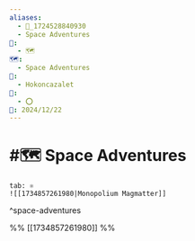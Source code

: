 ```yaml
---
aliases:
  - 📁_1724528840930
  - Space Adventures
📁:
  - 🗺️
🗺️:
  - Space Adventures
👤:
  - Hokoncazalet
🔀:
  - ⭕
📅: 2024/12/22
---
```

# #🗺️ Space Adventures

```tabs
tab: ⚛️
![[1734857261980|Monopolium Magmatter]]
```

^space-adventures

%%
[[1734857261980]]
%%